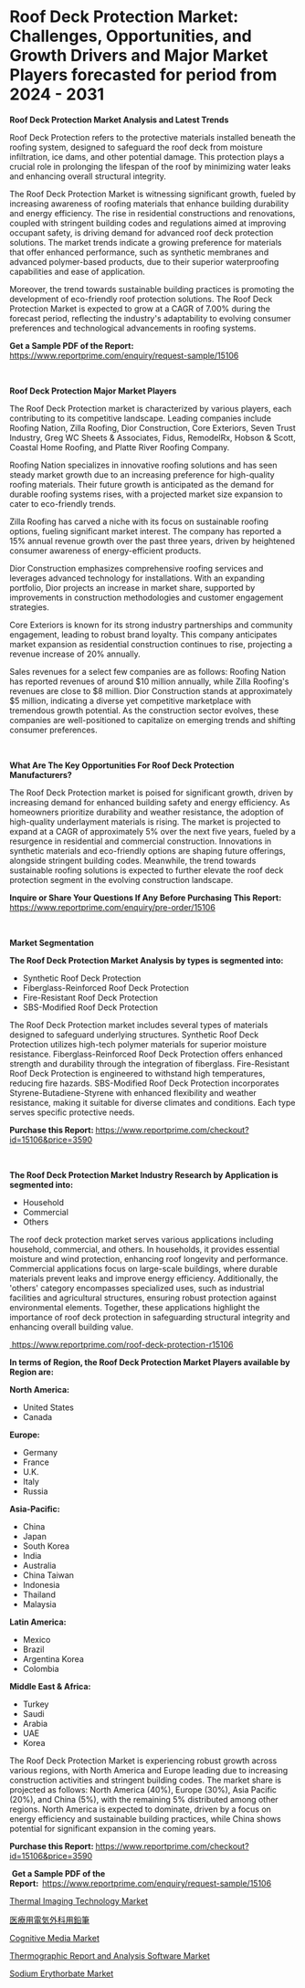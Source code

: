 <p><h1>Roof Deck Protection Market: Challenges, Opportunities, and Growth Drivers and Major Market Players forecasted for period from 2024 - 2031</h1></p><p><strong>Roof Deck Protection Market Analysis and Latest Trends</strong></p>
<p><p>Roof Deck Protection refers to the protective materials installed beneath the roofing system, designed to safeguard the roof deck from moisture infiltration, ice dams, and other potential damage. This protection plays a crucial role in prolonging the lifespan of the roof by minimizing water leaks and enhancing overall structural integrity.</p><p>The Roof Deck Protection Market is witnessing significant growth, fueled by increasing awareness of roofing materials that enhance building durability and energy efficiency. The rise in residential constructions and renovations, coupled with stringent building codes and regulations aimed at improving occupant safety, is driving demand for advanced roof deck protection solutions. The market trends indicate a growing preference for materials that offer enhanced performance, such as synthetic membranes and advanced polymer-based products, due to their superior waterproofing capabilities and ease of application.</p><p>Moreover, the trend towards sustainable building practices is promoting the development of eco-friendly roof protection solutions. The Roof Deck Protection Market is expected to grow at a CAGR of 7.00% during the forecast period, reflecting the industry's adaptability to evolving consumer preferences and technological advancements in roofing systems.</p></p>
<p><strong>Get a Sample PDF of the Report:&nbsp;</strong> <a href="https://www.reportprime.com/enquiry/request-sample/15106">https://www.reportprime.com/enquiry/request-sample/15106</a></p>
<p>&nbsp;</p>
<p><strong>Roof Deck Protection Major Market Players</strong></p>
<p><p>The Roof Deck Protection market is characterized by various players, each contributing to its competitive landscape. Leading companies include Roofing Nation, Zilla Roofing, Dior Construction, Core Exteriors, Seven Trust Industry, Greg WC Sheets & Associates, Fidus, RemodelRx, Hobson & Scott, Coastal Home Roofing, and Platte River Roofing Company.</p><p>Roofing Nation specializes in innovative roofing solutions and has seen steady market growth due to an increasing preference for high-quality roofing materials. Their future growth is anticipated as the demand for durable roofing systems rises, with a projected market size expansion to cater to eco-friendly trends.</p><p>Zilla Roofing has carved a niche with its focus on sustainable roofing options, fueling significant market interest. The company has reported a 15% annual revenue growth over the past three years, driven by heightened consumer awareness of energy-efficient products.</p><p>Dior Construction emphasizes comprehensive roofing services and leverages advanced technology for installations. With an expanding portfolio, Dior projects an increase in market share, supported by improvements in construction methodologies and customer engagement strategies. </p><p>Core Exteriors is known for its strong industry partnerships and community engagement, leading to robust brand loyalty. This company anticipates market expansion as residential construction continues to rise, projecting a revenue increase of 20% annually.</p><p>Sales revenues for a select few companies are as follows: Roofing Nation has reported revenues of around $10 million annually, while Zilla Roofing's revenues are close to $8 million. Dior Construction stands at approximately $5 million, indicating a diverse yet competitive marketplace with tremendous growth potential. As the construction sector evolves, these companies are well-positioned to capitalize on emerging trends and shifting consumer preferences.</p></p>
<p>&nbsp;</p>
<p><strong>What Are The Key Opportunities For Roof Deck Protection Manufacturers?</strong></p>
<p><p>The Roof Deck Protection market is poised for significant growth, driven by increasing demand for enhanced building safety and energy efficiency. As homeowners prioritize durability and weather resistance, the adoption of high-quality underlayment materials is rising. The market is projected to expand at a CAGR of approximately 5% over the next five years, fueled by a resurgence in residential and commercial construction. Innovations in synthetic materials and eco-friendly options are shaping future offerings, alongside stringent building codes. Meanwhile, the trend towards sustainable roofing solutions is expected to further elevate the roof deck protection segment in the evolving construction landscape.</p></p>
<p><strong>Inquire or Share Your Questions If Any Before Purchasing This Report:</strong> <a href="https://www.reportprime.com/enquiry/pre-order/15106">https://www.reportprime.com/enquiry/pre-order/15106</a></p>
<p>&nbsp;</p>
<p><strong>Market Segmentation</strong></p>
<p><strong>The Roof Deck Protection Market Analysis by types is segmented into:</strong></p>
<p><ul><li>Synthetic Roof Deck Protection</li><li>Fiberglass-Reinforced Roof Deck Protection</li><li>Fire-Resistant Roof Deck Protection</li><li>SBS-Modified Roof Deck Protection</li></ul></p>
<p><p>The Roof Deck Protection market includes several types of materials designed to safeguard underlying structures. Synthetic Roof Deck Protection utilizes high-tech polymer materials for superior moisture resistance. Fiberglass-Reinforced Roof Deck Protection offers enhanced strength and durability through the integration of fiberglass. Fire-Resistant Roof Deck Protection is engineered to withstand high temperatures, reducing fire hazards. SBS-Modified Roof Deck Protection incorporates Styrene-Butadiene-Styrene with enhanced flexibility and weather resistance, making it suitable for diverse climates and conditions. Each type serves specific protective needs.</p></p>
<p><strong>Purchase this Report:&nbsp;</strong><a href="https://www.reportprime.com/checkout?id=15106&price=3590">https://www.reportprime.com/checkout?id=15106&price=3590</a></p>
<p>&nbsp;</p>
<p><strong>The Roof Deck Protection Market Industry Research by Application is segmented into:</strong></p>
<p><ul><li>Household</li><li>Commercial</li><li>Others</li></ul></p>
<p><p>The roof deck protection market serves various applications including household, commercial, and others. In households, it provides essential moisture and wind protection, enhancing roof longevity and performance. Commercial applications focus on large-scale buildings, where durable materials prevent leaks and improve energy efficiency. Additionally, the 'others' category encompasses specialized uses, such as industrial facilities and agricultural structures, ensuring robust protection against environmental elements. Together, these applications highlight the importance of roof deck protection in safeguarding structural integrity and enhancing overall building value.</p></p>
<p><a href="https://www.reportprime.com/roof-deck-protection-r15106">&nbsp;https://www.reportprime.com/roof-deck-protection-r15106</a></p>
<p><strong>In terms of Region, the Roof Deck Protection Market Players available by Region are:</strong></p>
<p>
    <p> <strong> North America: </strong>
        <ul>
            <li>United States</li>
            <li>Canada</li>
        </ul>
        </p> 
    <p> <strong> Europe: </strong>
        <ul>
            <li>Germany</li>
            <li>France</li>
            <li>U.K.</li>
            <li>Italy</li>
            <li>Russia</li>
        </ul>
        </p> 
    <p> <strong> Asia-Pacific: </strong>
        <ul>
            <li>China</li>
            <li>Japan</li>
            <li>South Korea</li>
            <li>India</li>
            <li>Australia</li>
            <li>China Taiwan</li>
            <li>Indonesia</li>
            <li>Thailand</li>
            <li>Malaysia</li>
        </ul>
        </p> 
    <p> <strong> Latin America: </strong>
        <ul>
            <li>Mexico</li>
            <li>Brazil</li>
            <li>Argentina Korea</li>
            <li>Colombia</li>
        </ul>
        </p> 
    <p> <strong> Middle East & Africa: </strong>
        <ul>
            <li>Turkey</li>
            <li>Saudi</li>
            <li>Arabia</li>
            <li>UAE</li>
            <li>Korea</li>
        </ul>
    </p>
    </p>
<p><p>The Roof Deck Protection Market is experiencing robust growth across various regions, with North America and Europe leading due to increasing construction activities and stringent building codes. The market share is projected as follows: North America (40%), Europe (30%), Asia Pacific (20%), and China (5%), with the remaining 5% distributed among other regions. North America is expected to dominate, driven by a focus on energy efficiency and sustainable building practices, while China shows potential for significant expansion in the coming years.</p></p>
<p><strong>Purchase this Report: </strong><a href="https://www.reportprime.com/checkout?id=15106&price=3590">https://www.reportprime.com/checkout?id=15106&price=3590</a></p>
<p>&nbsp;<strong>Get a Sample PDF of the Report:&nbsp;&nbsp;</strong><a href="https://www.reportprime.com/enquiry/request-sample/15106">https://www.reportprime.com/enquiry/request-sample/15106</a></p>
<p><strong></strong></p>
<p><p><a href="https://issuu.com/reportprime-2/docs/thermal-imaging-technology-market-s_550368611212fc">Thermal Imaging Technology Market</a></p><p><a href="https://medium.com/@sheilabruen2023/medical-electrosurgical-pencil-market-%E3%81%AE%E3%82%B0%E3%83%AD%E3%83%BC%E3%83%90%E3%83%AB%E5%B8%82%E5%A0%B4%E6%A6%82%E8%A6%81%E3%81%AF-%E4%B8%96%E7%95%8C%E3%81%8A%E3%82%88%E3%81%B3%E4%B8%BB%E8%A6%81%E5%B8%82%E5%A0%B4%E3%81%AB%E3%81%8A%E3%81%91%E3%82%8B%E6%A5%AD%E7%95%8C%E3%81%AB%E5%BD%B1%E9%9F%BF%E3%82%92%E4%B8%8E%E3%81%88%E3%82%8B%E4%B8%BB%E8%A6%81%E3%81%AA%E3%83%88%E3%83%AC%E3%83%B3%E3%83%89%E3%81%AB%E3%81%A4%E3%81%84%E3%81%A6-%E7%8B%AC%E8%87%AA%E3%81%AE%E8%A6%96%E7%82%B9%E3%82%92%E6%8F%90%E4%BE%9B%E3%81%97%E3%81%BE%E3%81%99-e4b52363a576">医療用電気外科用鉛筆</a></p><p><a href="https://www.linkedin.com/pulse/analyzing-key-drivers-cognitive-media-market-trends-future-x1mef?trackingId=tqosH12pS2uEn2osZbUKDg%3D%3D">Cognitive Media Market</a></p><p><a href="https://issuu.com/reportprime-2/docs/thermographic-report-and-analysis-s_e2cafd6466d9fd">Thermographic Report and Analysis Software Market</a></p><p><a href="https://medium.com/@rneiman5p/this-report-on-sodium-erythorbate-market-is-a-comprehensive-analysis-of-market-shares-a7bb59ea6960">Sodium Erythorbate Market</a></p></p>